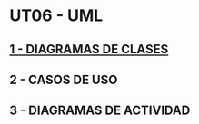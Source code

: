 # UT06 - UML

## [1 - DIAGRAMAS DE CLASES](https://github.com/joaquinalbares/entornos2223/blob/master/UT06/DIAGRAMAS_DE_CLASES.md)

## 2 - CASOS DE USO


## 3 - DIAGRAMAS DE ACTIVIDAD

